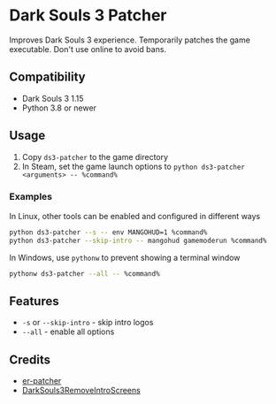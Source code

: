 # Dark Souls 3 Patcher

Improves Dark Souls 3 experience. Temporarily patches the game executable. Don't use online to avoid bans.

## Compatibility

- Dark Souls 3 1.15
- Python 3.8 or newer

## Usage

1. Copy `ds3-patcher` to the game directory
2. In Steam, set the game launch options to `python ds3-patcher <arguments> -- %command%`

### Examples

In Linux, other tools can be enabled and configured in different ways

```zsh
python ds3-patcher --s -- env MANGOHUD=1 %command%
python ds3-patcher --skip-intro -- mangohud gamemoderun %command%
```

In Windows, use `pythonw` to prevent showing a terminal window

```zsh
pythonw ds3-patcher --all -- %command%
```

## Features

- `-s` or `--skip-intro` - skip intro logos
- `--all` - enable all options

## Credits

- [er-patcher](https://github.com/gurrgur/er-patcher/)
- [DarkSouls3RemoveIntroScreens](https://github.com/bladecoding/DarkSouls3RemoveIntroScreens)

